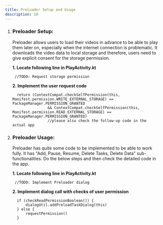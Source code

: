 ```yaml
---
title: Preloader Setup and Usage
description: 10
---
```


<ol type="1">
  <li><h3>Preloader Setup:</h3></li>
  <p>Preloader allows users to load their videos in advance to be able to play them later on, especially when the internet connection is problematic. It downloads the video data to local storage and therefore, users need to give explicit consent for the storage permission.</p>
  
<p><strong>1. Locate following line in PlayActivity.kt</strong></p>
<pre><div id="copy-button33" class="copy-btn" title="Copy" onclick="copyCode(this.id)"></div><code> //TODO: Request storage permission<span class="pln">
</span></code></pre>
<p><strong>2. Implement the user request code</strong></p>
<pre><div id="copy-button34" class="copy-btn" title="Copy" onclick="copyCode(this.id)"></div><code>  return (ContextCompat.checkSelfPermission(this, Manifest.permission.WRITE_EXTERNAL_STORAGE) == PackageManager.PERMISSION_GRANTED
                && ContextCompat.checkSelfPermission(this, Manifest.permission.READ_EXTERNAL_STORAGE) == PackageManager.PERMISSION_GRANTED)
                //please also check the follow-up code in the actual app<span class="pln">
</span></code></pre>

 <li><h3>Preloader Usage:</h3></li>
<p>Preloader has quite some code to be implemented to be able to work fully. It has "Add, Pause, Resume, Delete Tasks, Delete Data" sub-functionalities. Do the below steps and then check the detailed code in the app.</p>
<p><strong>1. Locate following line in PlayActivity.kt</strong></p>
<pre><div id="copy-button35" class="copy-btn" title="Copy" onclick="copyCode(this.id)"></div><code> //TODO: Implement Preloader dialog<span class="pln">
</span></code></pre>
<p><strong>2. Implement dialog call with checks of user permission</strong></p>
<pre><div id="copy-button36" class="copy-btn" title="Copy" onclick="copyCode(this.id)"></div><code>  if (checkReadPermissionBoolean()) {
      dialogUtil.addPreloadTaskDialog(this)
  } else {
      requestPermission()
  }<span class="pln">
</span></code></pre>
</ol>
